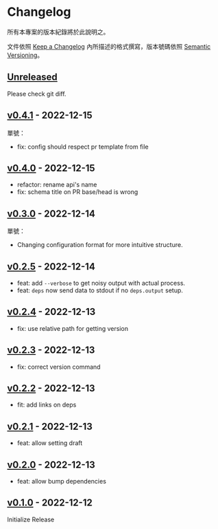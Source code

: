 # Changelog

所有本專案的版本紀錄將於此說明之。

文件依照 [Keep a Changelog](https://keepachangelog.com/en/1.0.0/) 內所描述的格式撰寫，版本號碼依照 [Semantic Versioning](https://semver.org/spec/v2.0.0.html)。

## [Unreleased]

Please check git diff.

## [v0.4.1] - 2022-12-15

單號：

-   fix: config should respect pr template from file

## [v0.4.0] - 2022-12-15

-   refactor: rename api's name
-   fix: schema title on PR base/head is wrong

## [v0.3.0] - 2022-12-14

單號：

-   Changing configuration format for more intuitive structure.

## [v0.2.5] - 2022-12-14

-   feat: add `--verbose` to get noisy output with actual process.
-   feat: `deps` now send data to stdout if no `deps.output` setup.

## [v0.2.4] - 2022-12-13

-   fix: use relative path for getting version

## [v0.2.3] - 2022-12-13

-   fix: correct version command

## [v0.2.2] - 2022-12-13

-   fit: add links on deps

## [v0.2.1] - 2022-12-13

-   feat: allow setting draft

## [v0.2.0] - 2022-12-13

-   feat: allow bump dependencies

## [v0.1.0] - 2022-12-12

Initialize Release

[unreleased]: https://github.com/evan361425/version-bumper/compare/v0.4.1...HEAD
[v0.4.1]: https://github.com/evan361425/version-bumper/compare/v0.4.1...v0.4.0
[v0.4.0]: https://github.com/evan361425/version-bumper/compare/v0.4.0...v0.3.0
[v0.3.0]: https://github.com/evan361425/version-bumper/compare/v0.3.0...v0.2.5
[v0.2.5]: https://github.com/evan361425/version-bumper/compare/v0.2.5...v0.2.4
[v0.2.4]: https://github.com/evan361425/version-bumper/compare/v0.2.4...v0.2.3
[v0.2.3]: https://github.com/evan361425/version-bumper/compare/v0.2.3...v0.2.2
[v0.2.2]: https://github.com/evan361425/version-bumper/compare/v0.2.2...v0.2.1
[v0.2.1]: https://github.com/evan361425/version-bumper/compare/v0.2.1...v0.2.0
[v0.2.0]: https://github.com/evan361425/version-bumper/compare/v0.2.0...v0.1.0
[v0.1.0]: https://github.com/evan361425/version-bumper/commits/v0.1.0

